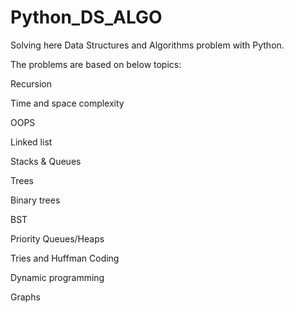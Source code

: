 # Python_DS_ALGO
Solving here Data Structures and Algorithms problem with Python.

The problems are based on below topics:

Recursion 

Time and space complexity

OOPS

Linked list

Stacks & Queues

Trees

Binary trees

BST

Priority Queues/Heaps

Tries and Huffman Coding

Dynamic programming

Graphs
